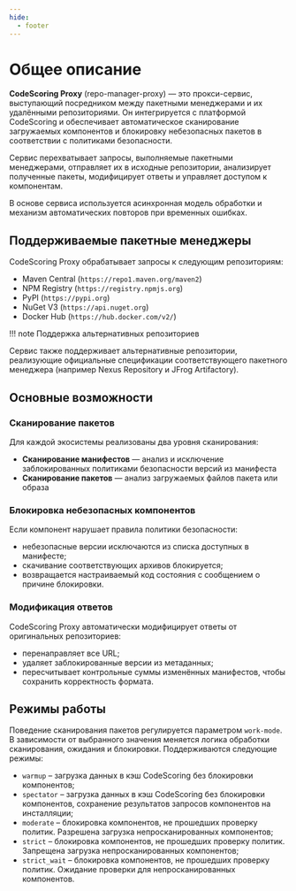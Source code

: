 ```yaml
---
hide:
  - footer
---
```


# Общее описание

**CodeScoring Proxy** (repo-manager-proxy) — это прокси-сервис, выступающий посредником между пакетными менеджерами и их удалёнными репозиториями. Он интегрируется с платформой CodeScoring и обеспечивает автоматическое сканирование загружаемых компонентов и блокировку небезопасных пакетов в соответствии с политиками безопасности.

Сервис перехватывает запросы, выполняемые пакетными менеджерами, отправляет их в исходные репозитории, анализирует полученные пакеты, модифицирует ответы и управляет доступом к компонентам.

В основе сервиса используется асинхронная модель обработки и механизм автоматических повторов при временных ошибках.

## Поддерживаемые пакетные менеджеры

CodeScoring Proxy обрабатывает запросы к следующим репозиториям:

- Maven Central (`https://repo1.maven.org/maven2`)
- NPM Registry (`https://registry.npmjs.org`)
- PyPI (`https://pypi.org`)
- NuGet V3 (`https://api.nuget.org`)
- Docker Hub (`https://hub.docker.com/v2/`)

!!! note Поддержка альтернативных репозиториев

  Сервис также поддерживает  альтернативные репозитории, реализующие официальные спецификации соответствующего пакетного менеджера (например Nexus Repository и JFrog Artifactory).

## Основные возможности

### Сканирование пакетов

Для каждой экосистемы реализованы два уровня сканирования:

- **Сканирование манифестов** — анализ и исключение заблокированных политиками безопасности версий из манифеста
- **Сканирование пакетов** — анализ загружаемых файлов пакета или образа

### Блокировка небезопасных компонентов

Если компонент нарушает правила политики безопасности:

- небезопасные версии исключаются из списка доступных в манифесте;
- скачивание соответствующих архивов блокируется;
- возвращается настраиваемый код состояния с сообщением о причине блокировки.

### Модификация ответов

CodeScoring Proxy автоматически модифицирует ответы от оригинальных репозиториев:

- перенаправляет все URL;
- удаляет заблокированные версии из метаданных;
- пересчитывает контрольные суммы изменённых манифестов, чтобы сохранить корректность формата.

## Режимы работы

Поведение сканирования пакетов регулируется параметром `work-mode`. В зависимости от выбранного значения меняется логика обработки сканирования, ожидания и блокировки. Поддерживаются следующие режимы:

- `warmup` – загрузка данных в кэш CodeScoring без блокировки компонентов;
- `spectator` – загрузка данных в кэш CodeScoring без блокировки компонентов, сохранение результатов запросов компонентов на инсталляции;
- `moderate` – блокировка компонентов, не прошедших проверку политик. Разрешена загрузка непросканированных компонентов;
- `strict` – блокировка компонентов, не прошедших проверку политик. Запрещена загрузка непросканированных компонентов;
- `strict_wait` – блокировка компонентов, не прошедших проверку политик. Ожидание проверки для непросканированных компонентов.
